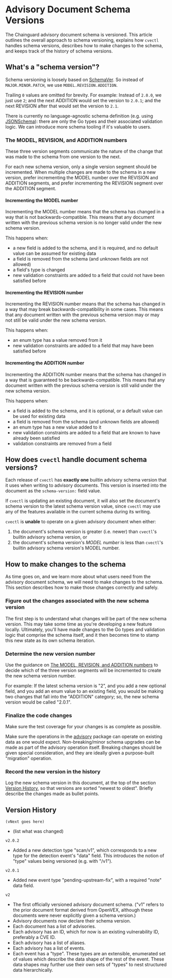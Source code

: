# Advisory Document Schema Versions

The Chainguard advisory document schema is versioned. This article outlines the overall approach to schema versioning, explains how `cvectl` handles schema versions, describes how to make changes to the schema, and keeps track of the history of schema versions.

## What's a "schema version"?

Schema versioning is loosely based on [SchemaVer](https://docs.snowplow.io/docs/pipeline-components-and-applications/iglu/common-architecture/schemaver/). So instead of `MAJOR.MINOR.PATCH`, we use `MODEL.REVISION.ADDITION`.

Trailing `0` values are omitted for brevity. For example: Instead of `2.0.0`, we just use `2`; and the next ADDITION would set the version to `2.0.1`; and the next REVISION after that would set the version to `2.1`.

There is currently no language-agnostic schema definition (e.g. using [JSONSchema](https://json-schema.org/)): there are only the Go types and their associated validation logic. We can introduce more schema tooling if it's valuable to users.

### The MODEL, REVISION, and ADDITION numbers

These three version segments communicate the nature of the change that was made to the schema from one version to the next.

For each new schema version, only a single version segment should be incremented. When multiple changes are made to the schema in a new version, prefer incrementing the MODEL number over the REVISION and ADDITION segments, and prefer incrementing the REVISION segment over the ADDITION segment.

#### Incrementing the MODEL number

Incrementing the MODEL number means that the schema has changed in a way that is not backwards-compatible. This means that any document written with the previous schema version is no longer valid under the new schema version.

This happens when:

- a new field is added to the schema, and it is required, and no default value can be assumed for existing data
- a field is removed from the schema (and unknown fields are not allowed)
- a field's type is changed
- new validation constraints are added to a field that could not have been satisfied before

#### Incrementing the REVISION number

Incrementing the REVISION number means that the schema has changed in a way that may break backwards-compatibility in some cases. This means that any document written with the previous schema version may or may not still be valid under the new schema version.

This happens when:

- an enum type has a value removed from it
- new validation constraints are added to a field that may have been satisfied before

#### Incrementing the ADDITION number

Incrementing the ADDITION number means that the schema has changed in a way that is guaranteed to be backwards-compatible. This means that any document written with the previous schema version is still valid under the new schema version.

This happens when:

- a field is added to the schema, and it is optional, or a default value can be used for existing data
- a field is removed from the schema (and unknown fields are allowed)
- an enum type has a new value added to it
- new validation constraints are added to a field that are known to have already been satisfied
- validation constraints are removed from a field

## How does `cvectl` handle document schema versions?

Each release of `cvectl` has **exactly one** builtin advisory schema version that it uses when writing to advisory documents. This version is inserted into the document as the `schema-version:` field value.

If `cvectl` is updating an existing document, it will also set the document's schema version to the latest schema version value, since `cvectl` may use any of the features available in the current schema during its writing.

`cvectl` is **unable** to operate on a given advisory document when either:

1. the document's schema version is greater (i.e. newer) than `cvectl`'s builtin advisory schema version, or
2. the document's schema version's _MODEL number_ is less than `cvectl`'s builtin advisory schema version's MODEL number.

## How to make changes to the schema

As time goes on, and we learn more about what users need from the advisory document schema, we will need to make changes to the schema. This section describes how to make those changes correctly and safely.

### Figure out the changes associated with the new schema version

The first step is to understand what changes will be part of the new schema version. This may take some time as you're developing a new feature locally. Ultimately, you'll have made changes to the Go types and validation logic that comprise the schema itself, and it then becomes time to stamp this new state as its own schema iteration.

### Determine the new version number

Use the guidance on [The MODEL, REVISION, and ADDITION numbers](#the-model-revision-and-addition-numbers) to decide which of the three version segments will be incremented to create the new schema version number.

For example: If the latest schema version is "2", and you add a new optional field, and you add an enum value to an existing field, you would be making two changes that fall into the "ADDITION" category; so, the new schema version would be called "2.0.1".

### Finalize the code changes

Make sure the test coverage for your changes is as complete as possible.

Make sure the operations in the [advisory](../../advisory) package can operate on existing data as one would expect. Non-breaking/minor schema upgrades can be made as part of the advisory operation itself. Breaking changes should be given special consideration, and they are ideally given a purpose-built "migration" operation.

### Record the new version in the history

Log the new schema version in this document, at the top of the section [Version History](#version-history), so that versions are sorted "newest to oldest". Briefly describe the changes made as bullet points.

## Version History

`(vNext goes here)`
- (list what was changed)

`v2.0.2`
- Added a new detection type "scan/v1", which corresponds to a new type for the detection event's "data" field. This introduces the notion of "type" values being versioned (e.g. with "/v1").

`v2.0.1`
- Added new event type "pending-upstream-fix", with a required "note" data field.

`v2`
- The first officially versioned advisory document schema. ("v1" refers to the prior document format derived from OpenVEX, although these documents were never explicitly given a schema version.)
- Advisory documents now declare their schema version.
- Each document has a list of advisories.
- Each advisory has an ID, which for now is an existing vulnerability ID, preferably a CVE ID.
- Each advisory has a list of aliases.
- Each advisory has a list of events.
- Each event has a "type". These types are an extensible, enumerated set of values which describe the data shape of the rest of the event. These data shapes may further use their own sets of "types" to nest structured data hierarchically.